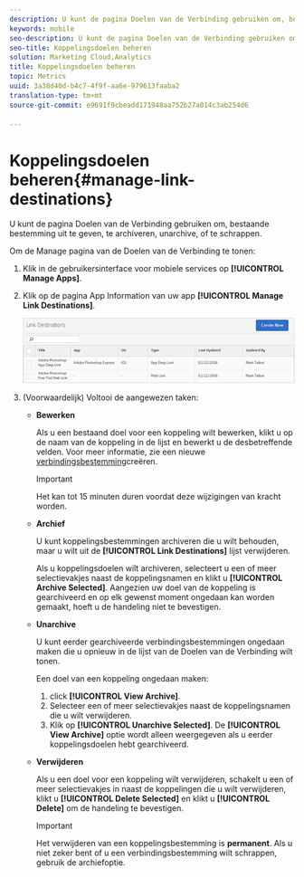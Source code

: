 ```yaml
---
description: U kunt de pagina Doelen van de Verbinding gebruiken om, bestaande bestemming uit te geven, te archiveren, unarchive, of te schrappen.
keywords: mobile
seo-description: U kunt de pagina Doelen van de Verbinding gebruiken om, bestaande bestemming uit te geven, te archiveren, unarchive, of te schrappen.
seo-title: Koppelingsdoelen beheren
solution: Marketing Cloud,Analytics
title: Koppelingsdoelen beheren
topic: Metrics
uuid: 3a38d40d-b4c7-4f9f-aa6e-979613faaba2
translation-type: tm+mt
source-git-commit: e9691f9cbeadd171948aa752b27a014c3ab254d6

---
```



# Koppelingsdoelen beheren{#manage-link-destinations}

U kunt de pagina Doelen van de Verbinding gebruiken om, bestaande bestemming uit te geven, te archiveren, unarchive, of te schrappen.

Om de Manage pagina van de Doelen van de Verbinding te tonen:

1. Klik in de gebruikersinterface voor mobiele services op **[!UICONTROL Manage Apps]**.
1. Klik op de pagina App Information van uw app **[!UICONTROL Manage Link Destinations]**.

   ![Doelen koppelen](assets/link_destinations_list.png)

1. (Voorwaardelijk) Voltooi de aangewezen taken:

   * **Bewerken**

      Als u een bestaand doel voor een koppeling wilt bewerken, klikt u op de naam van de koppeling in de lijst en bewerkt u de desbetreffende velden. Voor meer informatie, zie een nieuwe [verbindingsbestemming](/help/using/acquisition-main/c-manage-link-destinations/t-create-new-app-deep-link-destination.md)creëren.

      >[!IMPORTANT]
      >
      >Het kan tot 15 minuten duren voordat deze wijzigingen van kracht worden.

   * **Archief**

      U kunt koppelingsbestemmingen archiveren die u wilt behouden, maar u wilt uit de **[!UICONTROL Link Destinations]** lijst verwijderen.

      Als u koppelingsdoelen wilt archiveren, selecteert u een of meer selectievakjes naast de koppelingsnamen en klikt u **[!UICONTROL Archive Selected]**. Aangezien uw doel van de koppeling is gearchiveerd en op elk gewenst moment ongedaan kan worden gemaakt, hoeft u de handeling niet te bevestigen.

   * **Unarchive**

      U kunt eerder gearchiveerde verbindingsbestemmingen ongedaan maken die u opnieuw in de lijst van de Doelen van de Verbinding wilt tonen.

      Een doel van een koppeling ongedaan maken:

      1. click **[!UICONTROL View Archive]**.
      1. Selecteer een of meer selectievakjes naast de koppelingsnamen die u wilt verwijderen.
      1. Klik op **[!UICONTROL Unarchive Selected]**.
      De **[!UICONTROL View Archive]** optie wordt alleen weergegeven als u eerder koppelingsdoelen hebt gearchiveerd.

   * **Verwijderen**

      Als u een doel voor een koppeling wilt verwijderen, schakelt u een of meer selectievakjes in naast de koppelingen die u wilt verwijderen, klikt u **[!UICONTROL Delete Selected]** en klikt u **[!UICONTROL Delete]** om de handeling te bevestigen.

      >[!IMPORTANT]
      >
      >Het verwijderen van een koppelingsbestemming is **permanent**. Als u niet zeker bent of u een verbindingsbestemming wilt schrappen, gebruik de archiefoptie.



